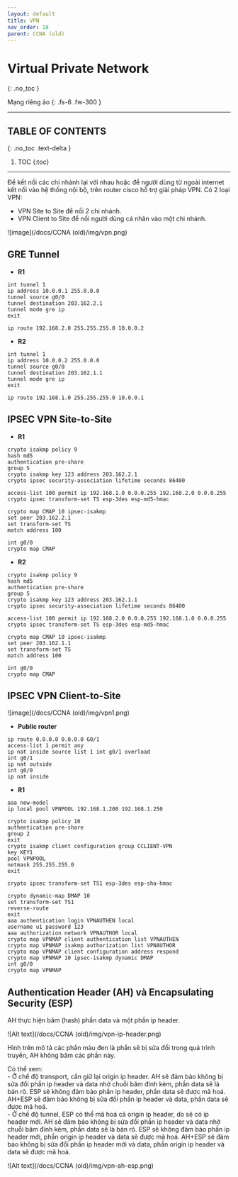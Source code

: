 ```yaml
---
layout: default
title: VPN
nav_order: 18
parent: CCNA (old)
---
```


# Virtual Private Network
{: .no_toc }

Mạng riêng ảo
{: .fs-6 .fw-300 }

---

## TABLE OF CONTENTS
{: .no_toc .text-delta }

1. TOC
{:toc}

---

Để kết nối các chi nhánh lại với nhau hoặc để người dùng từ ngoài internet kết nối vào hệ thống nội bộ, trên router cisco hỗ trợ giải pháp VPN. Có 2 loại VPN:
* VPN Site to Site để nối 2 chi nhánh.
* VPN Client to Site để nối người dùng cá nhân vào một chi nhánh.

![image](/docs/CCNA (old)/img/vpn.png)

## GRE Tunnel

* __R1__

```
int tunnel 1
ip address 10.0.0.1 255.0.0.0
tunnel source g0/0
tunnel destination 203.162.2.1
tunnel mode gre ip
exit

ip route 192.168.2.0 255.255.255.0 10.0.0.2
```

* __R2__

```
int tunnel 1
ip address 10.0.0.2 255.0.0.0
tunnel source g0/0
tunnel destination 203.162.1.1
tunnel mode gre ip
exit

ip route 192.168.1.0 255.255.255.0 10.0.0.1
```

## IPSEC VPN Site-to-Site

* __R1__

```
crypto isakmp policy 9
hash md5
authentication pre-share
group 5
crypto isakmp key 123 address 203.162.2.1
crypto ipsec security-association lifetime seconds 86400

access-list 100 permit ip 192.168.1.0 0.0.0.255 192.168.2.0 0.0.0.255
crypto ipsec transform-set TS esp-3des esp-md5-hmac

crypto map CMAP 10 ipsec-isakmp
set peer 203.162.2.1
set transform-set TS
match address 100

int g0/0
crypto map CMAP
```

* __R2__

```
crypto isakmp policy 9
hash md5
authentication pre-share
group 5
crypto isakmp key 123 address 203.162.1.1
crypto ipsec security-association lifetime seconds 86400

access-list 100 permit ip 192.168.2.0 0.0.0.255 192.168.1.0 0.0.0.255
crypto ipsec transform-set TS esp-3des esp-md5-hmac

crypto map CMAP 10 ipsec-isakmp
set peer 203.162.1.1
set transform-set TS
match address 100

int g0/0
crypto map CMAP
```

## IPSEC VPN Client-to-Site

![image](/docs/CCNA (old)/img/vpn1.png)

* __Public router__

```
ip route 0.0.0.0 0.0.0.0 G0/1
access-list 1 permit any
ip nat inside source list 1 int g0/1 overload
int g0/1
ip nat outside
int g0/0
ip nat inside
```

* __R1__

```
aaa new-model 
ip local pool VPNPOOL 192.168.1.200 192.168.1.250

crypto isakmp policy 10
authentication pre-share 
group 2
exit
crypto isakmp client configuration group CCLIENT-VPN
key KEY1 
pool VPNPOOL 
netmask 255.255.255.0
exit

crypto ipsec transform-set TS1 esp-3des esp-sha-hmac

crypto dynamic-map DMAP 10 
set transform-set TS1
reverse-route
exit
aaa authentication login VPNAUTHEN local 
username u1 password 123
aaa authorization network VPNAUTHOR local
crypto map VPNMAP client authentication list VPNAUTHEN 
crypto map VPNMAP isakmp authorization list VPNAUTHOR 
crypto map VPNMAP client configuration address respond
crypto map VPNMAP 10 ipsec-isakmp dynamic DMAP
int g0/0
crypto map VPNMAP
```

## Authentication Header (AH) và Encapsulating Security (ESP)

AH thực hiện băm (hash) phần data và một phần ip header.

![Alt text](/docs/CCNA (old)/img/vpn-ip-header.png)

Hình trên mô tả các phần màu đen là phần sẽ bị sửa đổi trong quá trình truyền, AH không băm các phần này.

Có thể xem: <br>
\- Ở chế độ transport, cần giữ lại origin ip header. AH sẽ đảm bảo không bị sửa đổi phần ip header và data nhờ chuỗi băm đính kèm, phần data sẽ là bản rõ. ESP sẽ không đảm bảo phần ip header, phần data sẽ được mã hoá. AH+ESP sẽ đảm bảo không bị sửa đổi phần ip header và data, phần data sẽ được mã hoá. <br>
\- Ở chế độ tunnel, ESP có thể mã hoá cả origin ip header, do sẽ có ip header mới. AH sẽ đảm bảo không bị sửa đổi phần ip header và data nhờ chuỗi băm đính kèm, phần data sẽ là bản rõ. ESP sẽ không đảm bảo phần ip header mới, phần origin ip header và data sẽ được mã hoá. AH+ESP sẽ đảm bảo không bị sửa đổi phần ip header mới và data, phần origin ip header và data sẽ được mã hoá. <br>

![Alt text](/docs/CCNA (old)/img/vpn-ah-esp.png)
